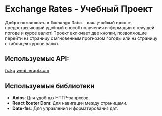 # Exchange Rates - Учебный Проект

Добро пожаловать в Exchange Rates - ваш учебный проект, предоставляющий удобный способ получения информации о текущей погоде и курсе валют! Проект включает две кнопки, позволяющие перейти на страницу с мгновенным прогнозом погоды или на страницу с таблицей курсов валют.

## Используемые API:
 [fx.kg](https://fx.kg/)
 [weatherapi.com](https://www.weatherapi.com/)

## Используемые библиотеки

- **Axios**: Для удобных HTTP-запросов.
- **React Router Dom**: Для навигации между страницами.
- **Date-fns**: Для управления и форматирования дат.
